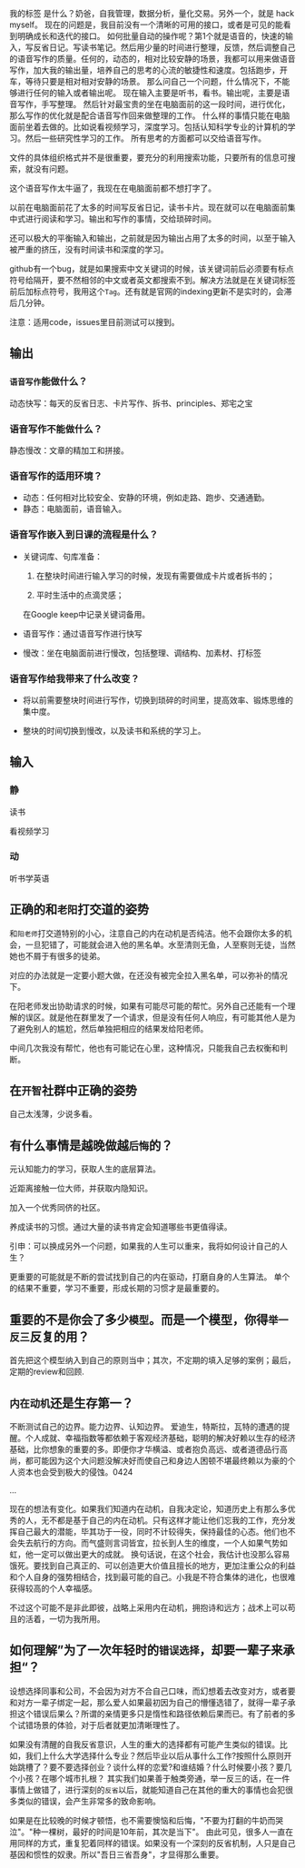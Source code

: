我的标签 是什么？奶爸，自我管理，数据分析，量化交易。另外一个，就是   hack myself。
现在的问题是，我目前没有一个清晰的可用的接口，或者是可见的能看到明确成长和迭代的接口。
如何批量自动的操作呢？第1个就是语音的，快速的输入，写反省日记。写读书笔记。然后用少量的时间进行整理，反馈，然后调整自己的语音写作的质量。任何的，动态的，相对比较安静的场景，我都可以用来做语音写作，加大我的输出量，培养自己的思考的心流的敏捷性和速度。包括跑步，开车，等待只要是相对相对安静的场景。
那么问自己一个问题，什么情况下，不能够进行任何的输入或者输出呢。
现在输入主要是听书，看书。输出呢，主要是语音写作，手写整理。
然后针对最宝贵的坐在电脑面前的这一段时间，进行优化，那么写作的优化就是配合语音写作回来做整理的工作。
什么样的事情只能在电脑面前坐着去做的。比如说看视频学习，深度学习。包括认知科学专业的计算机的学习。然后一些研究性学习的工作。
所有思考的方面都可以交给语音写作。

文件的具体组织格式并不是很重要，要充分的利用搜索功能，只要所有的信息可搜索，就没有问题。

这个语音写作太牛逼了，我现在在电脑面前都不想打字了。

以前在电脑面前花了太多的时间写反省日记，读书卡片。现在就可以在电脑面前集中式进行阅读和学习。输出和写作的事情，交给琐碎时间。

还可以极大的平衡输入和输出，之前就是因为输出占用了太多的时间，以至于输入被严重的挤压，没有时间读书和深度的学习。



github有一个bug，就是如果搜索中文关键词的时候，该关键词前后必须要有标点符号给隔开，要不然相邻的中文或者英文都搜索不到。解决方法就是在关键词标签前后加标点符号，我用这个`Tag`。还有就是官网的indexing更新不是实时的，会滞后几分钟。

注意：适用code，issues里目前测试可以搜到。



## 输出

### `语音写作`能做什么？

动态快写：每天的反省日志、卡片写作、拆书、principles、郑宅之宝

### 语音写作不能做什么？

静态慢改：文章的精加工和拼接。

### 语音写作的适用环境？

- 动态：任何相对比较安全、安静的环境，例如走路、跑步、交通通勤。
- 静态：电脑面前，语音输入。

### 语音写作嵌入到日课的流程是什么？

- 关键词库、句库准备：

  1. 在整块时间进行输入学习的时候，发现有需要做成卡片或者拆书的；

  2.  平时生活中的点滴灵感；

     在Google keep中记录关键词备用。

- 语音写作：通过语音写作进行快写

- 慢改：坐在电脑面前进行慢改，包括整理、调结构、加素材、打标签

### 语音写作给我带来了什么改变？

- 将以前需要整块时间进行写作，切换到琐碎的时间里，提高效率、锻炼思维的集中度。

- 整块的时间切换到慢改，以及读书和系统的学习上。

## 输入

### 静

读书

看视频学习

### 动

听书学英语





## 正确的和`老阳`打交道的姿势

和`阳老师`打交道特别的小心，注意自己的内在动机是否纯洁。他不会跟你太多的机会，一旦犯错了，可能就会进入他的黑名单。水至清则无鱼，人至察则无徒，当然她也不屑于有很多的徒弟。

对应的办法就是一定要小题大做，在还没有被完全拉入黑名单，可以弥补的情况下。

在阳老师发出协助请求的时候，如果有可能尽可能的帮忙。另外自己还能有一个理解的误区。就是他在群里发了一个请求，但是没有任何人响应，有可能其他人是为了避免别人的尴尬，然后单独把相应的结果发给阳老师。

中间几次我没有帮忙，他也有可能记在心里，这种情况，只能我自己去权衡和判断。







## 在`开智`社群中正确的姿势

自己太浅薄，少说多看。



## 有什么事情是越晚做越`后悔`的？

元认知能力的学习，获取人生的底层算法。

近距离接触一位大师，并获取内隐知识。

加入一个优秀同侪的社区。

养成读书的习惯。通过大量的读书肯定会知道哪些书更值得读。

引申：可以换成另外一个问题，如果我的人生可以重来，我将如何设计自己的人生？

更重要的可能就是不断的尝试找到自己的内在驱动，打磨自身的人生算法。
单个的结果不重要，学习不重要，形成长期的习惯才是最重要的。



## 重要的不是你会了多少`模型`。而是一个模型，你得`举一反三`反复的用？

首先把这个模型纳入到自己的原则当中；其次，不定期的填入足够的案例；最后，定期的review和回顾.



## `内在动机`还是生存第一？

不断测试自己的边界。能力边界、认知边界。 爱迪生，特斯拉，瓦特的遭遇的提醒。个人成就、幸福指数等都依赖于客观经济基础，聪明的解决好赖以生存的经济基础，比你想象的重要的多。即便你才华横溢、或者抱负高远、或者道德品行高尚，都可能因为这个大问题没解决好而使自己和身边人困顿不堪最终赖以为豪的个人资本也会受到极大的侵蚀。0424

…

现在的想法有变化。如果我们知道内在动机，自我决定论，知道历史上有那么多优秀的人，无不都是基于自己的内在动机。只有这样才能让他们忘我的工作，充分发挥自己最大的潜能，毕其功于一役，同时不计较得失，保持最佳的心态。他们也不会失去航行的方向。而气盛则言词皆宜，拉长到人生的维度，一个人如果气势如虹，他一定可以做出更大的成就。
换句话说，在这个社会，我估计也没那么容易饿死。要找到自己真正的、可以创造更大价值且擅长的地方，更加注重公众的利益和个人自身的强势相结合，找到最可能的自己。小我是不符合集体的进化，也很难获得较高的个人幸福感。

不过这个可能不是非此即彼，战略上采用内在动机，拥抱诗和远方；战术上可以苟且的活着，一切为我所用。



## 如何理解”为了一次年轻时的`错误选择`，却要一辈子来承担“？

设想选择同事和公司，不会因为对方不合自己口味，而幻想着去改变对方，或者要和对方一辈子绑定一起，那么爱人如果最初因为自己的懵懂选错了，就得一辈子承担这个错误后果么？所谓的亲情更多只是惰性和路径依赖后果而已。有了前者的多个试错场景的体验，对于后者就更加清晰理性了。

如果没有清醒的自我反省意识，人生的重大的选择都有可能产生类似的错误。比如，我们上什么大学选择什么专业？然后毕业以后从事什么工作?按照什么原则开始跳槽了？要不要选择创业？谈什么样的恋爱?和谁结婚？什么时候要小孩？要几个小孩？在哪个城市扎根？
其实我们如果善于触类旁通，举一反三的话，在一件事情上做错了，进行深刻的`反省`以后，就能知道自己在其他的重大的事情也会犯很多类似的错误，会产生非常多的致命影响。

如果是在比较晚的时候才顿悟，也不需要懊恼和后悔，"不要为打翻的牛奶而哭泣"。"种一棵树，最好的时间是10年前，其次是当下"。
由此可见，很多人一直在用同样的方式，重复犯着同样的错误。如果没有一个深刻的反省机制，人只是自己基因和惯性的奴隶。所以"吾日三省吾身"，才显得那么重要。